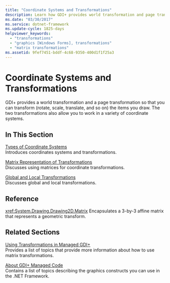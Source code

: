 ```yaml
---
title: "Coordinate Systems and Transformations"
description: Learn how GDI+ provides world transformation and page transformation to transform the items that are drawn.
ms.date: "03/30/2017"
ms.service: dotnet-framework
ms.update-cycle: 1825-days
helpviewer_keywords:
  - "transformations"
  - "graphics [Windows Forms], transformations"
  - "matrix transformations"
ms.assetid: 9fef7451-bddf-4c68-9350-400d1f1f25a3
---
```

# Coordinate Systems and Transformations

GDI+ provides a world transformation and a page transformation so that you can transform (rotate, scale, translate, and so on) the items you draw. The two transformations also allow you to work in a variety of coordinate systems.

## In This Section

[Types of Coordinate Systems](types-of-coordinate-systems.md)\
Introduces coordinates systems and transformations.

[Matrix Representation of Transformations](matrix-representation-of-transformations.md)\
Discusses using matrices for coordinate transformations.

[Global and Local Transformations](global-and-local-transformations.md)\
Discusses global and local transformations.

## Reference

<xref:System.Drawing.Drawing2D.Matrix>
Encapsulates a 3-by-3 affine matrix that represents a geometric transform.

## Related Sections

[Using Transformations in Managed GDI+](using-transformations-in-managed-gdi.md)\
Provides a list of topics that provide more information about how to use matrix transformations.

[About GDI+ Managed Code](about-gdi-managed-code.md)\
Contains a list of topics describing the graphics constructs you can use in the .NET Framework.
